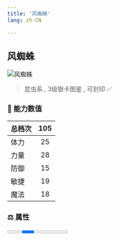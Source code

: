 ```yaml
---
title: '风蜘蛛'
lang: zh-CN

---
```



## 风蜘蛛

![风蜘蛛](https://user-images.githubusercontent.com/78347270/115956318-1b048f00-a537-11eb-90a8-ec90217a0e47.gif) 

> 昆虫系 , 3级银卡图鉴<Card :type="1" /> , 可封印 ✅ 


### 💪 能力数值

| 总档次       | 105            |
| :----------- |:-------------:|
| 体力      | 25   <Stars :number="2.5" />  |
| 力量      | 28   <Stars :number="2.5" />  |
| 防御      | 15   <Stars :number="1.5" />  | 
| 敏捷      | 19  <Stars :number="2" />  | 
| 魔法      | 18  <Stars :number="2" />   | 


### ⚖️ 属性


<Progress earth :number="0" />

<Progress water :number="0" />

<Progress fire :number="0" />

<Progress wind :number="10" />

### ✨ 技能栏 <Strong>9个</Strong>

- 攻击
- 中毒攻击 Lv1

### 👶 1级出现点

- 无





